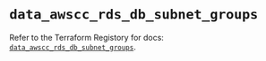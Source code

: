 # `data_awscc_rds_db_subnet_groups`

Refer to the Terraform Registory for docs: [`data_awscc_rds_db_subnet_groups`](https://registry.terraform.io/providers/hashicorp/awscc/0.70.0/docs/data-sources/rds_db_subnet_groups).
